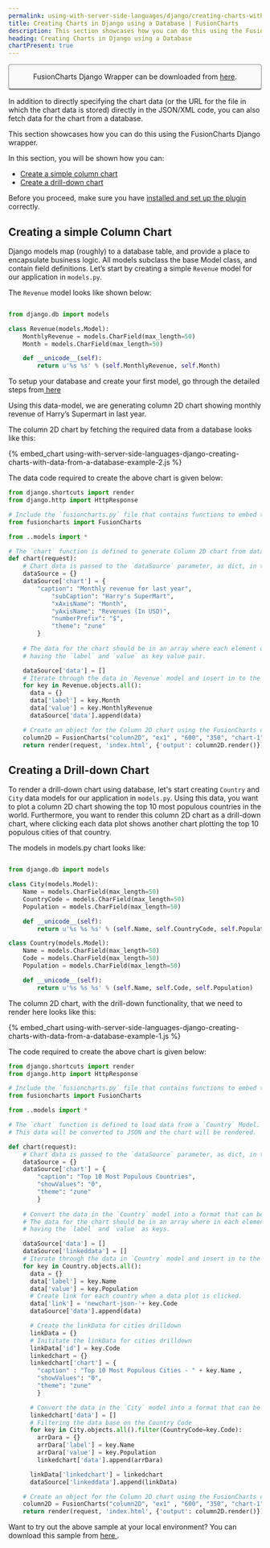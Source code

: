 ```yaml
---
permalink: using-with-server-side-languages/django/creating-charts-with-data-from-a-database.html
title: Creating Charts in Django using a Database | FusionCharts
description: This section showcases how you can do this using the FusionCharts Django wrapper.
heading: Creating Charts in Django using a Database
chartPresent: true
---
```


<p style="background:rgba(249, 249, 249, 1); padding:15px; border:1px solid #888; border-bottom-width:3px; border-radius:4px; text-align:center;">FusionCharts Django Wrapper can be downloaded from <a href="http://www.fusioncharts.com/django-charts/" target="_blank">here</a>.</p>

In addition to directly specifying the chart data (or the URL for the file in which the chart data is stored) directly in the JSON/XML code, you can also fetch data for the chart from a database.

This section showcases how you can do this using the FusionCharts Django wrapper.

In this section, you will be shown how you can:

* <a href="{{ site.baseurl }}using-with-server-side-languages/django/creating-charts-with-data-from-a-database.html#creating-a-simple-column-chart">Create a simple column chart</a>
* <a href="{{ site.baseurl }}using-with-server-side-languages/django/creating-charts-with-data-from-a-database.html#creating-a-drill-down-chart">Create a drill-down chart</a>

<p class="text-info">Before you proceed, make sure you have <a href="{{ site.baseurl }}using-with-server-side-languages/django/introduction-to-the-django-wrapper.html" target="_blank">installed and set up the plugin </a> correctly.</p>


## Creating a simple Column Chart

Django models map (roughly) to a database table, and provide a place to encapsulate business logic. All models subclass the base Model class, and contain field definitions. Let’s start by creating a simple `Revenue` model for our application in `models.py`.

The `Revenue` model looks like shown below: 

```python

from django.db import models

class Revenue(models.Model):
	MonthlyRevenue = models.CharField(max_length=50)
	Month = models.CharField(max_length=50)

	def __unicode__(self):
		return u'%s %s' % (self.MonthlyRevenue, self.Month)

```

<p class="text-info">To setup your database and create your first model, go through the detailed steps from<a href="https://docs.djangoproject.com/en/1.10/intro/tutorial02/#creating-models" target="_blank"> here </a></p>

Using this data-model, we are generating column 2D chart showing monthly revenue of Harry’s Supermart in last year. 


The column 2D chart by fetching the required data from a database looks like this:

{% embed_chart using-with-server-side-languages-django-creating-charts-with-data-from-a-database-example-2.js %}

The data code required to create the above chart is given below:

```python
from django.shortcuts import render
from django.http import HttpResponse

# Include the `fusioncharts.py` file that contains functions to embed the charts.
from fusioncharts import FusionCharts

from ..models import *

# The `chart` function is defined to generate Column 2D chart from database.
def chart(request):
	# Chart data is passed to the `dataSource` parameter, as dict, in the form of key-value pairs.
	dataSource = {}
	dataSource['chart'] = { 
		"caption": "Monthly revenue for last year",
            "subCaption": "Harry's SuperMart",
            "xAxisName": "Month",
            "yAxisName": "Revenues (In USD)",
            "numberPrefix": "$",
            "theme": "zune"
		}
   
    # The data for the chart should be in an array where each element of the array is a JSON object
    # having the `label` and `value` as key value pair.

	dataSource['data'] = []
    # Iterate through the data in `Revenue` model and insert in to the `dataSource['data']` list.
	for key in Revenue.objects.all():
	  data = {}
	  data['label'] = key.Month
	  data['value'] = key.MonthlyRevenue
	  dataSource['data'].append(data)

    # Create an object for the Column 2D chart using the FusionCharts class constructor        	  		
	column2D = FusionCharts("column2D", "ex1" , "600", "350", "chart-1", "json", dataSource)
	return render(request, 'index.html', {'output': column2D.render()}) 

```

## Creating a Drill-down Chart

To render a drill-down chart using database, let's start creating `Country` and `City` data models for our application in `models.py`. Using this data, you want to plot a column 2D chart showing the top 10 most populous countries in the world. Furthermore, you want to render this column 2D chart as a drill-down chart, where clicking each data plot shows another chart plotting the top 10 populous cities of that country.

The models in models.py chart looks like:

```python

from django.db import models

class City(models.Model):
	Name = models.CharField(max_length=50)
	CountryCode = models.CharField(max_length=50)
	Population = models.CharField(max_length=50)

	def __unicode__(self):
		return u'%s %s %s' % (self.Name, self.CountryCode, self.Population)

class Country(models.Model):
	Name = models.CharField(max_length=50)
	Code = models.CharField(max_length=50)
	Population = models.CharField(max_length=50)

	def __unicode__(self):
		return u'%s %s %s' % (self.Name, self.Code, self.Population)

```


The column 2D chart, with the drill-down functionality, that we need to render here looks like this:

{% embed_chart using-with-server-side-languages-django-creating-charts-with-data-from-a-database-example-1.js %}

The code required to create the above chart is given below:

```python
from django.shortcuts import render
from django.http import HttpResponse

# Include the `fusioncharts.py` file that contains functions to embed the charts.
from fusioncharts import FusionCharts

from ..models import *

# The `chart` function is defined to load data from a `Country` Model. 
# This data will be converted to JSON and the chart will be rendered.

def chart(request):
	# Chart data is passed to the `dataSource` parameter, as dict, in the form of key-value pairs.
	dataSource = {}
	dataSource['chart'] = { 
		"caption": "Top 10 Most Populous Countries",
        "showValues": "0",
        "theme": "zune"
		}
   
    # Convert the data in the `Country` model into a format that can be consumed by FusionCharts. 
    # The data for the chart should be in an array where in each element of the array is a JSON object
    # having the `label` and `value` as keys.

	dataSource['data'] = []
	dataSource['linkeddata'] = []
    # Iterate through the data in `Country` model and insert in to the `dataSource['data']` list.
	for key in Country.objects.all():
	  data = {}
	  data['label'] = key.Name
	  data['value'] = key.Population
	  # Create link for each country when a data plot is clicked.
	  data['link'] = 'newchart-json-'+ key.Code
	  dataSource['data'].append(data)

	  # Create the linkData for cities drilldown	
	  linkData = {}
	  # Inititate the linkData for cities drilldown
	  linkData['id'] = key.Code
	  linkedchart = {}
	  linkedchart['chart'] = {
		"caption" : "Top 10 Most Populous Cities - " + key.Name ,
		"showValues": "0",
		"theme": "zune"
		}

	  # Convert the data in the `City` model into a format that can be consumed by FusionCharts. 	
	  linkedchart['data'] = []
	  # Filtering the data base on the Country Code
	  for key in City.objects.all().filter(CountryCode=key.Code):
	  	arrDara = {}
		arrDara['label'] = key.Name
		arrDara['value'] = key.Population
		linkedchart['data'].append(arrDara)

	  linkData['linkedchart'] = linkedchart
	  dataSource['linkeddata'].append(linkData)

    # Create an object for the Column 2D chart using the FusionCharts class constructor        	  		
	column2D = FusionCharts("column2D", "ex1" , "600", "350", "chart-1", "json", dataSource)
	return render(request, 'index.html', {'output': column2D.render()}) 

```


<p class="text-info">Want to try out the above sample at your local environment? You can download this sample from <a href="https://github.com/fusioncharts/django-wrapper/archive/master.zip" target="_blank">here </a>.</p>